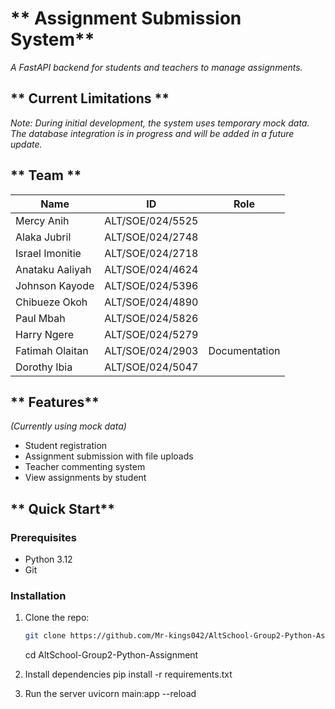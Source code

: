 # ** Assignment Submission System**

_A FastAPI backend for students and teachers to manage assignments._

## ** Current Limitations **

_Note: During initial development, the system uses temporary mock data. The database integration is in progress and will be added in a future update._

## ** Team **

| Name            | ID               | Role          |
| --------------- | ---------------- | ------------- |
| Mercy Anih      | ALT/SOE/024/5525 |               |
| Alaka Jubril    | ALT/SOE/024/2748 |               |
| Israel Imonitie | ALT/SOE/024/2718 |               |
| Anataku Aaliyah | ALT/SOE/024/4624 |               |
| Johnson Kayode  | ALT/SOE/024/5396 |               |
| Chibueze Okoh   | ALT/SOE/024/4890 |               |
| Paul Mbah       | ALT/SOE/024/5826 |               |
| Harry Ngere     | ALT/SOE/024/5279 |               |
| Fatimah Olaitan | ALT/SOE/024/2903 | Documentation |
| Dorothy Ibia    | ALT/SOE/024/5047 |               |

## ** Features**

_(Currently using mock data)_

- Student registration
- Assignment submission with file uploads
- Teacher commenting system
- View assignments by student

## ** Quick Start**

### Prerequisites

- Python 3.12
- Git

### Installation

1. Clone the repo:

   ```bash
   git clone https://github.com/Mr-kings042/AltSchool-Group2-Python-Assignment.git
   ```

   cd AltSchool-Group2-Python-Assignment

2. Install dependencies
   pip install -r requirements.txt

3. Run the server
   uvicorn main:app --reload

